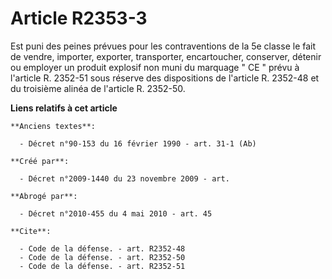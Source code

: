 # Article R2353-3

Est puni des peines prévues pour les contraventions de la 5e classe le fait de vendre, importer, exporter, transporter,
encartoucher, conserver, détenir ou employer un produit explosif non muni du marquage " CE " prévu à l'article R. 2352-51
sous réserve des dispositions de l'article R. 2352-48 et du troisième alinéa de l'article R. 2352-50.

**Liens relatifs à cet article**

	**Anciens textes**:

	  - Décret n°90-153 du 16 février 1990 - art. 31-1 (Ab)

	**Créé par**:

	  - Décret n°2009-1440 du 23 novembre 2009 - art.

	**Abrogé par**:

	  - Décret n°2010-455 du 4 mai 2010 - art. 45

	**Cite**:

	  - Code de la défense. - art. R2352-48
	  - Code de la défense. - art. R2352-50
	  - Code de la défense. - art. R2352-51
